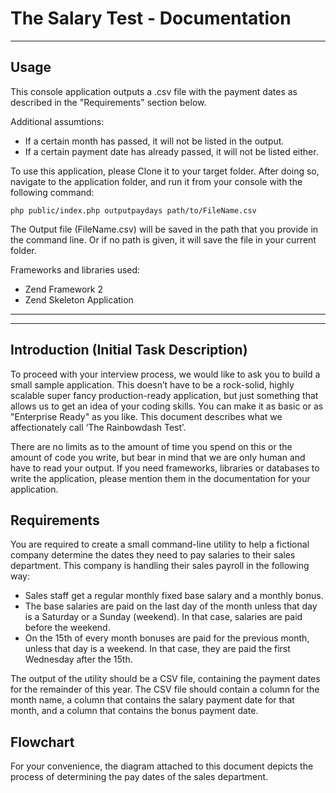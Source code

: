 # The Salary Test - Documentation----## UsageThis console application outputs a .csv file with the payment dates as described in the "Requirements" section below.Additional assumtions:* If a certain month has passed, it will not be listed in the output.* If a certain payment date has already passed, it will not be listed either.To use this application, please Clone it to your target folder. After doing so, navigate to the application folder, and run it from your console with the following command:	php public/index.php outputpaydays path/to/FileName.csvThe Output file (FileName.csv) will be saved in the path that you provide in the command line. Or if no path is given, it will save the file in your current folder. Frameworks and libraries used:* Zend Framework 2* Zend Skeleton Application--------## Introduction (Initial Task Description)To proceed with your interview process, we would like to ask you to build a small sample application. This doesn’t have to be a rock-solid, highly scalable super fancy production-ready application, but just something that allows us to get an idea of your coding skills. You can make it as basic or as "Enterprise Ready" as you like.This document describes what we affectionately call ‘The Rainbowdash Test’.There are no limits as to the amount of time you spend on this or the amount of code you write, but bear in mind that we are only human and have to read your output. If you need frameworks, libraries or databases to write the application, please mention them in the documentation for your application.## RequirementsYou are required to create a small command-line utility to help a fictional company determine the dates they need to pay salaries to their sales department.This company is handling their sales payroll in the following way:* Sales staff get a regular monthly fixed base salary and a monthly bonus.* The base salaries are paid on the last day of the month unless that day is a Saturday or aSunday (weekend). In that case, salaries are paid before the weekend.* On the 15th of every month bonuses are paid for the previous month, unless that day is aweekend. In that case, they are paid the first Wednesday after the 15th.The output of the utility should be a CSV file, containing the payment dates for the remainder of this year. The CSV file should contain a column for the month name, a column that contains the salary payment date for that month, and a column that contains the bonus payment date.## FlowchartFor your convenience, the diagram attached to this document depicts the process of determining the pay dates of the sales department.